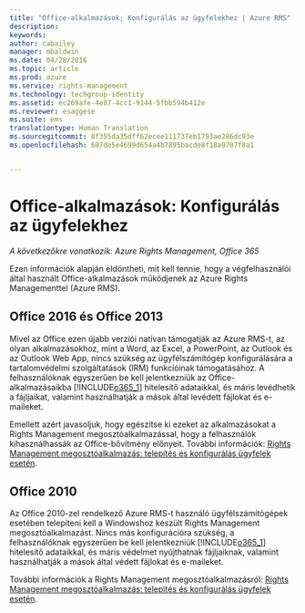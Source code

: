 ```yaml
---
title: "Office-alkalmazások; Konfigurálás az ügyfelekhez | Azure RMS"
description: 
keywords: 
author: cabailey
manager: mbaldwin
ms.date: 04/28/2016
ms.topic: article
ms.prod: azure
ms.service: rights-management
ms.technology: techgroup-identity
ms.assetid: ec269afe-4e87-4cc1-9144-5fbb594b412e
ms.reviewer: esaggese
ms.suite: ems
translationtype: Human Translation
ms.sourcegitcommit: 0f355da35dff62ecee111737eb1793ae286dc93e
ms.openlocfilehash: 607de5e4699d654a4b7895bacde8f18a9707f8a1


---
```


# Office-alkalmazások: Konfigurálás az ügyfelekhez

*A következőkre vonatkozik: Azure Rights Management, Office 365*


Ezen információk alapján eldöntheti, mit kell tennie, hogy a végfelhasználói által használt Office-alkalmazások működjenek az Azure Rights Managementtel (Azure RMS).

## Office 2016 és Office 2013
Mivel az Office ezen újabb verziói natívan támogatják az Azure RMS-t, az olyan alkalmazásokhoz, mint a Word, az Excel, a PowerPoint, az Outlook és az Outlook Web App, nincs szükség az ügyfélszámítógép konfigurálására a tartalomvédelmi szolgáltatások (IRM) funkcióinak támogatásához. A felhasználóknak egyszerűen be kell jelentkezniük az Office-alkalmazásaikba [!INCLUDE[o365_1](../includes/o365_1_md.md)] hitelesítő adataikkal, és máris levédhetik a fájljaikat, valamint használhatják a mások által levédett fájlokat és e-maileket.

Emellett azért javasoljuk, hogy egészítse ki ezeket az alkalmazásokat a Rights Management megosztóalkalmazással, hogy a felhasználók kihasználhassák az Office-bővítmény előnyeit. További információk: [Rights Management megosztóalkalmazás: telepítés és konfigurálás ügyfelek esetén](configure-sharing-app.md).

## Office 2010
Az Office 2010-zel rendelkező Azure RMS-t használó ügyfélszámítógépek esetében telepíteni kell a Windowshoz készült Rights Management megosztóalkalmazást. Nincs más konfigurációra szükség, a felhasználóknak egyszerűen be kell jelentkezniük [!INCLUDE[o365_1](../includes/o365_1_md.md)] hitelesítő adataikkal, és máris védelmet nyújthatnak fájljaiknak, valamint használhatják a mások által védett fájlokat és e-maileket.

További információk a Rights Management megosztóalkalmazásról: [Rights Management megosztóalkalmazás: telepítés és konfigurálás ügyfelek esetén](configure-sharing-app.md).




<!--HONumber=Jul16_HO3-->


